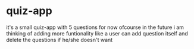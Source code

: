# quiz-app
it's a small quiz-app with 5 questions for now ofcourse in the future i am thinking of adding more funtionality like a user can add question itself and delete the questions if he/she doesn't want
